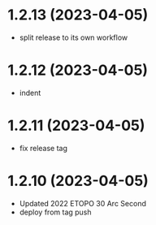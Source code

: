 # 1.2.13 (2023-04-05)

* split release to its own workflow

# 1.2.12 (2023-04-05)

* indent

# 1.2.11 (2023-04-05)

* fix release tag

# 1.2.10 (2023-04-05)

* Updated 2022 ETOPO 30 Arc Second
* deploy from tag push
